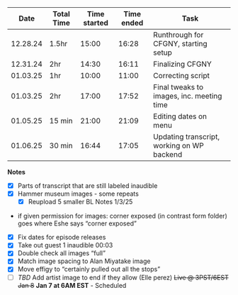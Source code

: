 
| Date     | Total Time | Time started | Time ended | Task                                       |
| -------- | ---------- | ------------ | ---------- | ------------------------------------------ |
| 12.28.24 | 1.5hr      | 15:00        | 16:28      | Runthrough for CFGNY, starting setup       |
| 12.31.24 | 2hr        | 14:30        | 16:11      | Finalizing CFGNY                           |
| 01.03.25 | 1hr        | 10:00        | 11:00      | Correcting script                          |
| 01.03.25 | 2hr        | 17:00        | 17:52      | Final tweaks to images, inc. meeting time  |
| 01.05.25 | 15 min     | 21:00        | 21:09      | Editing dates on menu                      |
| 01.06.25 | 30 min     | 16:44        | 17:05      | Updating transcript, working on WP backend |
**Notes**
- [x] Parts of transcript that are still labeled inaudible
- [x] Hammer museum images - some repeats
	- [x] Reupload 5 smaller
BL Notes 1/3/25
- if given permission for images: corner exposed (in contrast form folder) goes where Eshe says “corner exposed” 
- [X] Fix dates for episode releases
- [X] Take out guest 1 inaudible 00:03
- [X] Double check all images “full”
- [x] Match image spacing to Alan Miyatake image
- [X] Move effigy to “certainly pulled out all the stops” 
- [ ] *TBD* Add artist image to end if they allow (Elle perez)
~~Live @ 3PST/6EST Jan 8~~ **Jan 7 at 6AM EST** - Scheduled